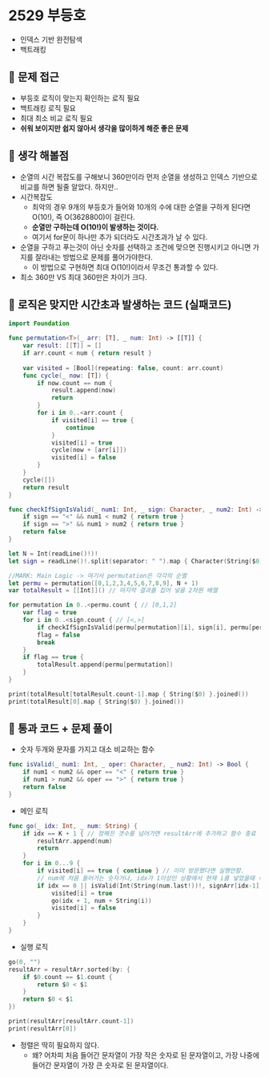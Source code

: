 # 2529 부등호
- 인덱스 기반 완전탐색
- 백트래킹

## 🍎 문제 접근
- 부등호 로직이 맞는지 확인하는 로직 필요
- 백트래킹 로직 필요
- 최대 최소 비교 로직 필요
- **쉬워 보이지만 쉽지 않아서 생각을 많이하게 해준 좋은 문제**

## 🍎 생각 해볼점
- 순열의 시간 복잡도를 구해보니 360만이라 먼저 순열을 생성하고 인덱스 기반으로 비교를 하면 될줄 알았다. 하지만..
- 시간복잡도
    - 최악의 경우 9개의 부등호가 들어와 10개의 수에 대한 순열을 구하게 된다면 O(10!), 즉 O(3628800)이 걸린다.
    - **순열만 구하는데 O(10!)이 발생하는 것이다.**
    - 여기서 for문이 하나만 추가 되더라도 시간초과가 날 수 있다.
- 순열을 구하고 푸는것이 아닌 숫자를 선택하고 조건에 맞으면 진행시키고 아니면 가지를 잘라내는 방법으로 문제를 풀어가야한다.
    - 이 방법으로 구현하면 최대 O(10!)이라서 무조건 통과할 수 있다.
- 최소 360만 VS 최대 360만은 차이가 크다.

## 🍎 로직은 맞지만 시간초과 발생하는 코드 (실패코드)
```swift
import Foundation

func permutation<T>(_ arr: [T], _ num: Int) -> [[T]] {
    var result: [[T]] = []
    if arr.count < num { return result }
    
    var visited = [Bool](repeating: false, count: arr.count)
    func cycle(_ now: [T]) {
        if now.count == num {
            result.append(now)
            return
        }
        for i in 0..<arr.count {
            if visited[i] == true {
                continue
            }
            visited[i] = true
            cycle(now + [arr[i]])
            visited[i] = false
        }
    }
    cycle([])
    return result
}

func checkIfSignIsValid(_ num1: Int, _ sign: Character, _ num2: Int) -> Bool {
    if sign == "<" && num1 < num2 { return true }
    if sign == ">" && num1 > num2 { return true }
    return false
}

let N = Int(readLine()!)!
let sign = readLine()!.split(separator: " ").map { Character(String($0)) }

//MARK: Main Logic -> 여기서 permutation은 각각의 순열
let permu = permutation([0,1,2,3,4,5,6,7,8,9], N + 1)
var totalResult = [[Int]]() // 마지막 결과를 집어 넣을 2차원 배열

for permutation in 0..<permu.count { // [0,1,2]
    var flag = true
    for i in 0..<sign.count { // [<,>]
        if checkIfSignIsValid(permu[permutation][i], sign[i], permu[permutation][i+1]) == true { continue }
        flag = false
        break
    }
    if flag == true {
        totalResult.append(permu[permutation])
    }
}

print(totalResult[totalResult.count-1].map { String($0) }.joined())
print(totalResult[0].map { String($0) }.joined())
```

## 🍎 통과 코드 + 문제 풀이
- 숫자 두개와 문자를 가지고 대소 비교하는 함수
```swift
func isValid(_ num1: Int, _ oper: Character, _ num2: Int) -> Bool {
    if num1 < num2 && oper == "<" { return true }
    if num1 > num2 && oper == ">" { return true }
    return false
}
```
- 메인 로직
```swift
func go(_ idx: Int, _ num: String) {
    if idx == K + 1 { // 정해진 갯수를 넘어가면 resultArr에 추가하고 함수 종료
        resultArr.append(num)
        return
    }
    for i in 0...9 {
        if visited[i] == true { continue } // 이미 방문했다면 실행안함.
        // num에 처음 들어가는 숫자거나, idx가 1이상인 상황에서 현재 i를 넣었을때 식이 성립되면 더 깊이 가지치기를 한다.
        if idx == 0 || isValid(Int(String(num.last!))!, signArr[idx-1], i) == true { 
            visited[i] = true
            go(idx + 1, num + String(i))
            visited[i] = false
        }
    }
}
```
- 실행 로직
```swift
go(0, "")
resultArr = resultArr.sorted(by: {
    if $0.count == $1.count {
        return $0 < $1
    }
    return $0 < $1
})

print(resultArr[resultArr.count-1])
print(resultArr[0])
```
- 정렬은 딱히 필요하지 않다.
    - 왜? 어차피 처음 들어간 문자열이 가장 작은 숫자로 된 문자열이고, 가장 나중에 들어간 문자열이 가장 큰 숫자로 된 문자열이다.
